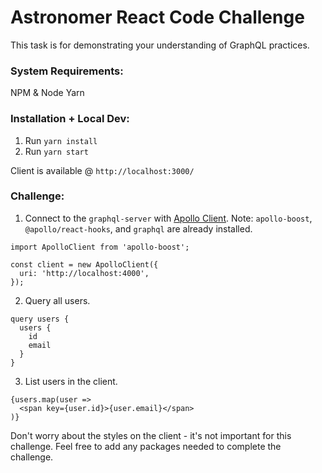 # Astronomer React Code Challenge

This task is for demonstrating your understanding of GraphQL practices.

### System Requirements:

NPM & Node
Yarn

### Installation + Local Dev:

1. Run `yarn install`
2. Run `yarn start`

Client is available @ `http://localhost:3000/`

### Challenge:

1. Connect to the `graphql-server` with [Apollo Client](https://www.apollographql.com/docs/react/).
Note: `apollo-boost`, `@apollo/react-hooks`, and `graphql` are already installed.
```
import ApolloClient from 'apollo-boost';

const client = new ApolloClient({
  uri: 'http://localhost:4000',
});
```

2. Query all users.
```
query users {
  users {
    id
    email
  }
}
```

3. List users in the client.
```
{users.map(user =>
  <span key={user.id}>{user.email}</span>
)}
```

Don't worry about the styles on the client - it's not important for this challenge.
Feel free to add any packages needed to complete the challenge.
